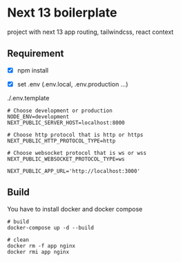 # Next 13 boilerplate

project with next 13 app routing, tailwindcss, react context

## Requirement

- [x] npm install

- [x] set .env (.env.local, .env.production ...)

./.env.template
```
# Choose development or production
NODE_ENV=development
NEXT_PUBLIC_SERVER_HOST=localhost:8000

# Choose http protocol that is http or https
NEXT_PUBLIC_HTTP_PROTOCOL_TYPE=http

# Choose websocket protocol that is ws or wss
NEXT_PUBLIC_WEBSOCKET_PROTOCOL_TYPE=ws

NEXT_PUBLIC_APP_URL='http://localhost:3000'
```

## Build

You have to install docker and docker compose

``` shell
# build
docker-compose up -d --build

# clean
docker rm -f app nginx
docker rmi app nginx
```
